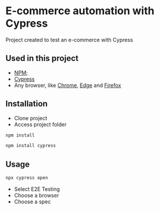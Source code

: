 # E-commerce automation with Cypress

Project created to test an e-commerce with Cypress

## Used in this project

- [NPM](https://www.npmjs.com/);
- [Cypress](https://cypress.io/)
- Any browser, like [Chrome](https://www.google.com/intl/pt-BR/chrome/), [Edge](https://www.microsoft.com/pt-br/edge/download?form=MA13FW) and [Firefox](https://www.mozilla.org/pt-BR/firefox/new/)

## Installation
- Clone project
- Access project folder

```bash
npm install
```

```bash
npm install cypress
```

## Usage

```bash
npx cypress open
```

- Select E2E Testing
- Choose a browser
- Choose a spec
